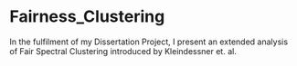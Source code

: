 # Fairness_Clustering
In the fulfilment of my Dissertation Project, I present an extended analysis of Fair Spectral Clustering introduced by Kleindessner et. al.
